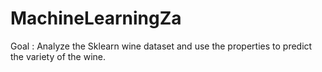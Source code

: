 # MachineLearningZa
Goal : Analyze the Sklearn wine dataset and use the properties to predict the variety of the wine.
